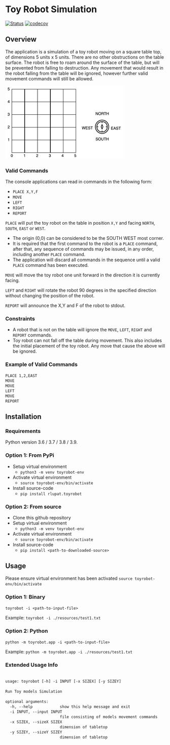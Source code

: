 # Toy Robot Simulation

[![Status](https://github.com/rlupat/ToyRobotProject/workflows/Unit-Tests/badge.svg)](https://github.com/rlupat/ToyRobotProject/actions)
[![codecov](https://codecov.io/github/rlupat/ToyRobotProject/branch/master/graph/badge.svg?token=MSE9S7D2ZH)](https://codecov.io/github/rlupat/ToyRobotProject)

## Overview 

The application is a simulation of a toy robot moving on a square table top, of dimensions 5 units x 5 units. 
There are no other obstructions on the table surface. 
The robot is free to roam around the surface of the table, but will be prevented from falling to destruction. 
Any movement that would result in the robot falling from the table will be ignored, 
however further valid movement commands will still be allowed.

![TableTop Diagram](docs/diagram/tabletop.drawio.png)

### Valid Commands

The console applications can read in commands in the following form:
- `PLACE X,Y,F`
- `MOVE`
- `LEFT`
- `RIGHT`
- `REPORT`

`PLACE` will put the toy robot on the table in position `X,Y` and facing `NORTH`, `SOUTH`, `EAST` or `WEST`.
- The origin (0,0) can be considered to be the SOUTH WEST most corner. 
- It is required that the first command to the robot is a `PLACE` command, after that, 
  any sequence of commands may be issued, in any order, including another `PLACE` command.   
- The application will discard all commands in the sequence until a valid `PLACE` command has been executed.


`MOVE` will move the toy robot one unit forward in the direction it is currently facing.

`LEFT` and `RIGHT` will rotate the robot 90 degrees in the specified direction without changing the position of the robot.

`REPORT` will announce the X,Y and F of the robot to stdout.

### Constraints

- A robot that is not on the table will ignore the `MOVE`, `LEFT`, `RIGHT` and `REPORT` commands.
- Toy robot can not fall off the table during movement. This also includes the initial placement of the toy robot.
Any move that cause the above will be ignored. 

### Example of Valid Commands

```
PLACE 1,2,EAST
MOVE
MOVE
LEFT
MOVE
REPORT
```

## Installation

### Requirements

Python version 3.6 / 3.7 / 3.8 / 3.9. 

### Option 1: From PyPi

- Setup virtual environment
    - `python3 -m venv toyrobot-env`
- Activate virtual environment
    - `source toyrobot-env/bin/activate`
- Install source-code 
    - `pip install rlupat.toyrobot`

### Option 2: From source

- Clone this github repository
- Setup virtual environment
    - `python3 -m venv toyrobot-env`
- Activate virtual environment
    - `source toyrobot-env/bin/activate`
- Install source-code 
    - `pip install <path-to-downloaded-source>`


## Usage

Please ensure virtual environment has been activated 
  `source toyrobot-env/bin/activate`
  
### Option 1: Binary

`toyrobot -i <path-to-input-file>`

Example: `toyrobot -i ./resources/test1.txt`

### Option 2: Python 

`python -m toyrobot.app -i <path-to-input-file>`

Example: `python -m toyrobot.app -i ./resources/test1.txt`

### Extended Usage Info

```shell

usage: toyrobot [-h] -i INPUT [-x SIZEX] [-y SIZEY]

Run Toy models Simulation

optional arguments:
  -h, --help            show this help message and exit
  -i INPUT, --input INPUT
                        file consisting of models movement commands
  -x SIZEX, --sizeX SIZEX
                        dimension of tabletop
  -y SIZEY, --sizeY SIZEY
                        dimension of tabletop

```
  


